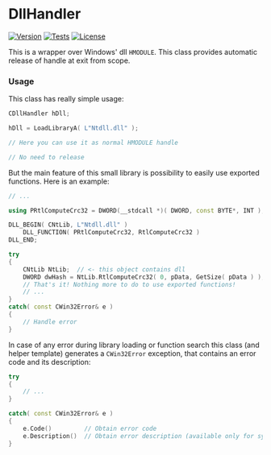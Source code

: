 # DllHandler
[![Version][]]() [![Tests][]]() [![License][]]()

[Version]:		   https://img.shields.io/badge/Version-v1.0-blue
[Tests]:		   https://img.shields.io/badge/Tests-passed-brightgreen
[License]:		   https://img.shields.io/badge/License-GNU%20GPL%20v.3-blue

This is a wrapper over Windows' dll `HMODULE`. This class provides automatic release of handle at exit from scope.

### Usage
This class has really simple usage:

```cpp
CDllHandler hDll;

hDll = LoadLibraryA( L"Ntdll.dll" );

// Here you can use it as normal HMODULE handle

// No need to release
```

But the main feature of this small library is possibility to easily use exported functions.
Here is an example:

```cpp
// ...

using PRtlComputeCrc32 = DWORD(__stdcall *)( DWORD, const BYTE*, INT );

DLL_BEGIN( CNtLib, L"Ntdll.dll" )
    DLL_FUNCTION( PRtlComputeCrc32, RtlComputeCrc32 )
DLL_END;

try
{
    CNtLib NtLib;  // <- this object contains dll
    DWORD dwHash = NtLib.RtlComputeCrc32( 0, pData, GetSize( pData ) );
    // That's it! Nothing more to do to use exported functions!
    // ...
}
catch( const CWin32Error& e )
{
    // Handle error
}
```

In case of any error during library loading or function search this class (and helper template) generates a `CWin32Error` exception, 
that contains an error code and its description:

```cpp
try
{
    // ...
}

catch( const CWin32Error& e )
{
    e.Code()         // Obtain error code
    e.Description()  // Obtain error description (available only for system errors)
}
```
